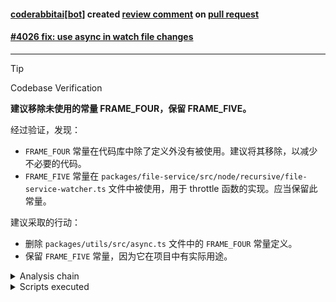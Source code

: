 #### [coderabbitai\[bot\]](https://github.com/apps/coderabbitai) created [review comment](https://github.com/opensumi/core/pull/4026#discussion_r1766221614) on [pull request](https://github.com/opensumi/core/pull/4026)

#### [#4026 fix: use async in watch file changes](https://github.com/opensumi/core/pull/4026)

---

> [!TIP]
> Codebase Verification

**建议移除未使用的常量 FRAME_FOUR，保留 FRAME_FIVE。**

经过验证，发现：

- `FRAME_FOUR` 常量在代码库中除了定义外没有被使用。建议将其移除，以减少不必要的代码。
- `FRAME_FIVE` 常量在 `packages/file-service/src/node/recursive/file-service-watcher.ts` 文件中被使用，用于 throttle 函数的实现。应当保留此常量。

建议采取的行动：

- 删除 `packages/utils/src/async.ts` 文件中的 `FRAME_FOUR` 常量定义。
- 保留 `FRAME_FIVE` 常量，因为它在项目中有实际用途。

<details>
<summary>Analysis chain</summary>

**检查新增常量在代码库中的使用情况。**

新增的 `FRAME_FOUR` 和 `FRAME_FIVE` 常量本身没有问题，但需要检查它们在代码库中是否被实际使用到。如果只是添加了常量而没有在任何地方引用，那么这些常量的存在就没有太大意义，反而会增加代码的理解难度。

运行以下脚本检查常量的使用情况：

如果搜索结果只有常量的定义而没有其他引用，那么建议移除这两个目前没有被使用的常量。

</details>

<details>
<summary>Scripts executed</summary>

The following scripts were executed for the analysis:

Script:

```shell
#!/bin/bash
# 检查 FRAME_FOUR 和 FRAME_FIVE 常量的使用情况

# 在 .ts 和 .js 文件中搜索对 FRAME_FOUR 的使用
rg --type ts --type js $'FRAME_FOUR'

# 在 .ts 和 .js 文件中搜索对 FRAME_FIVE 的使用
rg --type ts --type js $'FRAME_FIVE'

```

Length of output: 466

</details>
